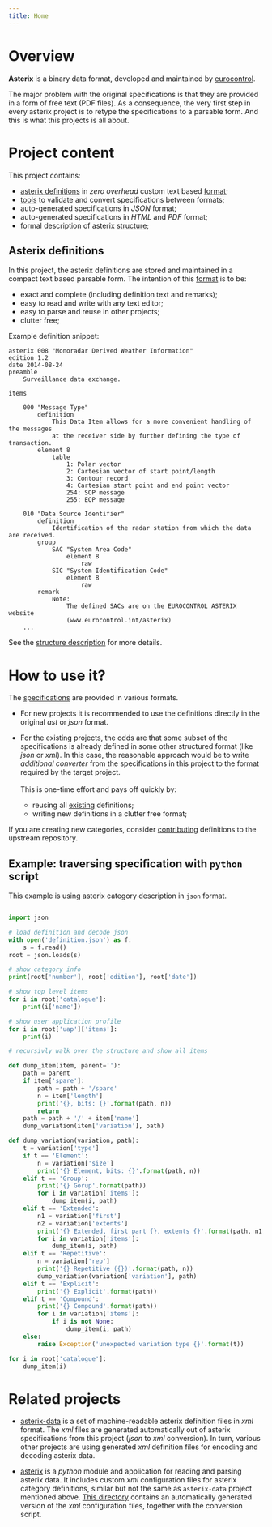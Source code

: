```yaml
---
title: Home
---
```


# Overview

**Asterix** is a binary data format, developed and
maintained by [eurocontrol](https://www.eurocontrol.int/asterix).

The major problem with the original specifications is that
they are provided in a form of free text (PDF files). As a consequence,
the very first step in every asterix project is to retype the
specifications to a parsable form. And this is what this projects
is all about.

# Project content

This project contains:

* [asterix definitions](/specs.html) in *zero overhead* custom text based [format](/syntax.html);
* [tools](/tools.html) to validate and convert specifications between formats;
* auto-generated specifications in *JSON* format;
* auto-generated specifications in *HTML* and *PDF* format;
* formal description of asterix [structure](/struct.html);

## Asterix definitions

In this project, the asterix definitions are stored and maintained in a
compact text based parsable form. The intention of this [format](/syntax.html)
is to be:

* exact and complete (including definition text and remarks);
* easy to read and write with any text editor;
* easy to parse and reuse in other projects;
* clutter free;

Example definition snippet:
```
asterix 008 "Monoradar Derived Weather Information"
edition 1.2
date 2014-08-24
preamble
    Surveillance data exchange.

items

    000 "Message Type"
        definition
            This Data Item allows for a more convenient handling of the messages
            at the receiver side by further defining the type of transaction.
        element 8
            table
                1: Polar vector
                2: Cartesian vector of start point/length
                3: Contour record
                4: Cartesian start point and end point vector
                254: SOP message
                255: EOP message

    010 "Data Source Identifier"
        definition
            Identification of the radar station from which the data are received.
        group
            SAC "System Area Code"
                element 8
                    raw
            SIC "System Identification Code"
                element 8
                    raw
        remark
            Note:
                The defined SACs are on the EUROCONTROL ASTERIX website
                (www.eurocontrol.int/asterix)
    ...
```
See the [structure description](/struct.html) for more details.

# How to use it?

The [specifications](/specs.html) are provided in various formats.

* For new projects it is recommended to use the definitions directly
in the original *ast* or *json* format.

* For the existing projects, the odds are that some subset of the
specifications is already defined in some other structured format
(like *json* or *xml*). In this case, the reasonable approach would
be to write *additional converter* from the specifications in this
project to the format required by the target project.\
\
This is one-time effort and pays off quickly by:
    * reusing all [existing](/specs.html) definitions;
    * writing new definitions in a clutter free format;

If you are creating new categories, consider [contributing](/source.html)
definitions to the upstream repository.

## Example: traversing specification with `python` script

This example is using asterix category description in `json` format.

```python

import json

# load definition and decode json
with open('definition.json') as f:
    s = f.read()
root = json.loads(s)

# show category info
print(root['number'], root['edition'], root['date'])

# show top level items
for i in root['catalogue']:
    print(i['name'])

# show user application profile
for i in root['uap']['items']:
    print(i)

# recursivly walk over the structure and show all items

def dump_item(item, parent=''):
    path = parent
    if item['spare']:
        path = path + '/spare'
        n = item['length']
        print('{}, bits: {}'.format(path, n))
        return
    path = path + '/' + item['name']
    dump_variation(item['variation'], path)

def dump_variation(variation, path):
    t = variation['type']
    if t == 'Element':
        n = variation['size']
        print('{} Element, bits: {}'.format(path, n))
    elif t == 'Group':
        print('{} Gorup'.format(path))
        for i in variation['items']:
            dump_item(i, path)
    elif t == 'Extended':
        n1 = variation['first']
        n2 = variation['extents']
        print('{} Extended, first part {}, extents {}'.format(path, n1, n2))
        for i in variation['items']:
            dump_item(i, path)
    elif t == 'Repetitive':
        n = variation['rep']
        print('{} Repetitive ({})'.format(path, n))
        dump_variation(variation['variation'], path)
    elif t == 'Explicit':
        print('{} Explicit'.format(path))
    elif t == 'Compound':
        print('{} Compound'.format(path))
        for i in variation['items']:
            if i is not None:
                dump_item(i, path)
    else:
        raise Exception('unexpected variation type {}'.format(t))

for i in root['catalogue']:
    dump_item(i)
```

# Related projects

* [asterix-data](https://github.com/zoranbosnjak/asterix-data) is a set of
  machine-readable asterix definition files in *xml* format. The *xml* files
  are generated automatically out of asterix specifications from this
  project (*json* to *xml* conversion). In turn, various other projects
  are using generated *xml* definition files for encoding and decoding
  asterix data.

* [asterix](https://github.com/CroatiaControlLtd/asterix) is a *python* module
  and application for reading and parsing asterix data. It includes custom *xml*
  configuration files for asterix category definitions, similar but not the
  same as `asterix-data` project mentioned above.
  [This directory](https://github.com/CroatiaControlLtd/asterix/tree/master/asterix-specs-converter)
  contains an automatically generated version of the *xml* configuration files,
  together with the conversion script.

